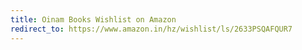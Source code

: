 ```yaml
---
title: Oinam Books Wishlist on Amazon
redirect_to: https://www.amazon.in/hz/wishlist/ls/2633PSQAFQUR7
---
```

